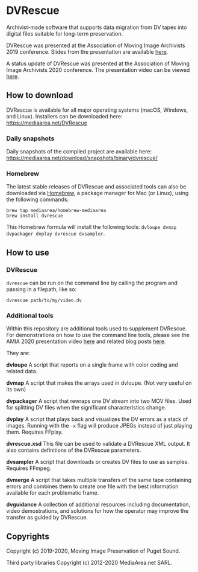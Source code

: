 # DVRescue

Archivist-made software that supports data migration from DV tapes into digital files suitable for long-term preservation.

DVRescue was presented at the Association of Moving Image Archivists 2019 conference. Slides from the presentation are available [here](https://docs.google.com/presentation/d/1JFYHaKMZWHd8LFOVWmGuxdLNgFOiSXcoSxCMB-TXCvA/edit?usp=sharing).

A status update of DVRescue was presented at the Association of Moving Image Archivists 2020 conference. The presentation video can be viewed [here](https://youtu.be/YGPIqJ4_ssI).

## How to download

DVRescue is available for all major operating systems (macOS, Windows, and Linux). Installers can be downloaded here: https://mediaarea.net/DVRescue  

### Daily snapshots

Daily snapshots of the compiled project are available here: https://mediaarea.net/download/snapshots/binary/dvrescue/

### Homebrew

The latest stable releases of DVRescue and associated tools can also be downloaded via [Homebrew](https://brew.sh), a package manager for Mac (or Linux), using the following commands:

```
brew tap mediaarea/homebrew-mediaarea
brew install dvrescue
```

This Homebrew formula will install the following tools: `dvloupe dvmap dvpackager dvplay dvrescue dvsampler`.

## How to use

### DVRescue

`dvrescue` can be run on the command line by calling the program and passing in a filepath, like so:

`dvrescue path/to/my/video.dv`

### Additional tools

Within this repository are additional tools used to supplement DVRescue. For demonstrations on how to use the command line tools, please see the AMIA 2020 presentation video [here](https://youtu.be/YGPIqJ4_ssI) and related blog posts [here](https://mipops.tumblr.com/).

They are:

**dvloupe** A script that reports on a single frame with color coding and related data.

**dvmap** A script that makes the arrays used in dvloupe. (Not very useful on its own)

**dvpackager** A script that rewraps one DV stream into two MOV files. Used for splitting DV files when the significant characteristics change.

**dvplay** A script that plays back and visualizes the DV errors as a stack of images. Running with the `-x` flag will produce JPEGs instead of just playing them. Requires FFplay. 

**dvrescue.xsd** This file can be used to validate a DVRescue XML output. It also contains definitions of the DVRescue parameters.

**dvsampler** A script that downloads or creates DV files to use as samples. Requires FFmpeg.

**dvmerge** A script that takes multiple transfers of the same tape containing errors and combines them to create one file with the best information available for each problematic frame. 

**dvguidance** A collection of additional resources including documentation, video demostrations, and solutions for how the operator may improve the transfer as guided by DVRescue.


## Copyrights

Copyright (c) 2019-2020, Moving Image Preservation of Puget Sound.
 
Third party libraries Copyright (c) 2012-2020 MediaArea.net SARL.
